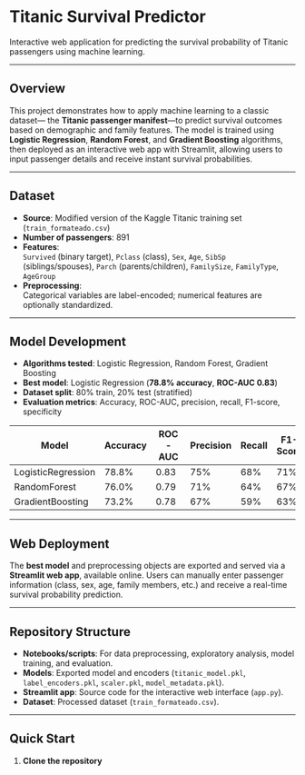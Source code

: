 # Titanic Survival Predictor

Interactive web application for predicting the survival probability of Titanic passengers using machine learning.

---

## Overview

This project demonstrates how to apply machine learning to a classic dataset— the **Titanic passenger manifest**—to predict survival outcomes based on demographic and family features. The model is trained using **Logistic Regression**, **Random Forest**, and **Gradient Boosting** algorithms, then deployed as an interactive web app with Streamlit, allowing users to input passenger details and receive instant survival probabilities.

---

## Dataset

- **Source**: Modified version of the Kaggle Titanic training set (`train_formateado.csv`)
- **Number of passengers**: 891
- **Features**:  
  `Survived` (binary target), `Pclass` (class), `Sex`, `Age`, `SibSp` (siblings/spouses), `Parch` (parents/children), `FamilySize`, `FamilyType`, `AgeGroup`
- **Preprocessing**:  
  Categorical variables are label-encoded; numerical features are optionally standardized.

---

## Model Development

- **Algorithms tested**: Logistic Regression, Random Forest, Gradient Boosting
- **Best model**: Logistic Regression (**78.8% accuracy**, **ROC-AUC 0.83**)
- **Dataset split**: 80% train, 20% test (stratified)
- **Evaluation metrics**: Accuracy, ROC-AUC, precision, recall, F1-score, specificity

| Model               | Accuracy | ROC-AUC | Precision | Recall | F1-Score | Specifity |
|---------------------|----------|---------|-----------|--------|----------|-----------|
| LogisticRegression  | 78.8%    | 0.83    | 75%       | 68%    | 71%      | 85%       |
| RandomForest        | 76.0%    | 0.79    | 71%       | 64%    | 67%      | 84%       |
| GradientBoosting    | 73.2%    | 0.78    | 67%       | 59%    | 63%      | 82%       |

---

## Web Deployment

The **best model** and preprocessing objects are exported and served via a **Streamlit web app**, available online. Users can manually enter passenger information (class, sex, age, family members, etc.) and receive a real-time survival probability prediction.

---

## Repository Structure

- **Notebooks/scripts**: For data preprocessing, exploratory analysis, model training, and evaluation.
- **Models**: Exported model and encoders (`titanic_model.pkl`, `label_encoders.pkl`, `scaler.pkl`, `model_metadata.pkl`).
- **Streamlit app**: Source code for the interactive web interface (`app.py`).
- **Dataset**: Processed dataset (`train_formateado.csv`).

---

## Quick Start

1. **Clone the repository**
